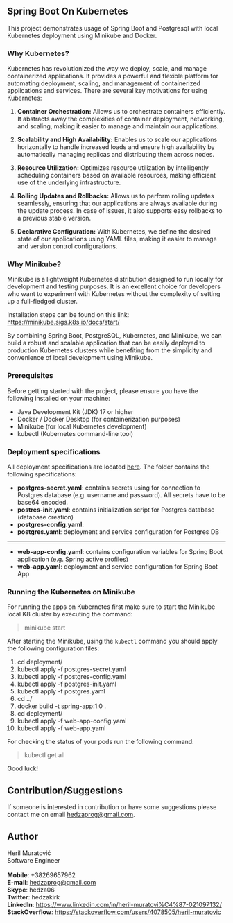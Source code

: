 ## Spring Boot On Kubernetes
This project demonstrates usage of Spring Boot and Postgresql 
with local Kubernetes deployment using Minikube and Docker.

### Why Kubernetes?
Kubernetes has revolutionized the way we deploy, scale, and manage containerized applications. 
It provides a powerful and flexible platform for automating deployment, scaling, and management of containerized 
applications and services. There are several key motivations for using Kubernetes:

1. **Container Orchestration:** Allows us to orchestrate containers efficiently. 
It abstracts away the complexities of container deployment, networking, and scaling, making it easier to manage 
and maintain our applications.

2. **Scalability and High Availability:** Enables us to scale our applications horizontally to handle increased loads 
and ensure high availability by automatically managing replicas and distributing them across nodes.

3. **Resource Utilization:** Optimizes resource utilization by intelligently scheduling containers based on available 
resources, making efficient use of the underlying infrastructure.

4. **Rolling Updates and Rollbacks:** Allows us to perform rolling updates seamlessly, ensuring that our applications 
are always available during the update process. In case of issues, it also supports easy rollbacks to a previous 
stable version.

5. **Declarative Configuration:** With Kubernetes, we define the desired state of our applications using YAML files, 
making it easier to manage and version control configurations.

### Why Minikube?
Minikube is a lightweight Kubernetes distribution designed to run locally for development and testing purposes. 
It is an excellent choice for developers who want to experiment with Kubernetes without the complexity of setting up 
a full-fledged cluster.

Installation steps can be found on this link:
https://minikube.sigs.k8s.io/docs/start/

By combining Spring Boot, PostgreSQL, Kubernetes, and Minikube, we can build a robust and scalable application that 
can be easily deployed to production Kubernetes clusters while benefiting from the simplicity and convenience of 
local development using Minikube.

### Prerequisites
Before getting started with the project, please ensure you have the following installed on your machine:

- Java Development Kit (JDK) 17 or higher
- Docker / Docker Desktop (for containerization purposes)
- Minikube (for local Kubernetes development)
- kubectl (Kubernetes command-line tool)

### Deployment specifications
All deployment specifications are located [here](/deployment). The folder contains the following specifications:
- **postgres-secret.yaml**: contains secrets using for connection to Postgres database (e.g. username and password).
All secrets have to be base64 encoded.
- **postres-init.yaml**: contains initialization script for Postgres database (database creation)
- **postgres-config.yaml**: 
- **postgres.yaml**: deployment and service configuration for Postgres DB
---
- **web-app-config.yaml**: contains configuration variables for Spring Boot application (e.g. Spring active profiles)
- **web-app.yaml**: deployment and service configuration for Spring Boot App

### Running the Kubernetes on Minikube
For running the apps on Kubernetes first make sure to start the Minikube local K8 cluster by executing the command:
> minikube start

After starting the Minikube, using the `kubectl` command you should apply the following configuration files:
1. cd deployment/
2. kubectl apply -f postgres-secret.yaml
3. kubectl apply -f postgres-config.yaml
4. kubectl apply -f postgres-init.yaml
5. kubectl apply -f postgres.yaml
6. cd ../
7. docker build -t spring-app:1.0 .
8. cd deployment/
9. kubectl apply -f web-app-config.yaml
10. kubectl apply -f web-app.yaml

For checking the status of your pods run the following command:
> kubectl get all

Good luck!

## Contribution/Suggestions
If someone is interested in contribution or have some suggestions please contact me on email hedzaprog@gmail.com.

## Author
Heril Muratović  
Software Engineer  
<br>
**Mobile**: +38269657962  
**E-mail**: hedzaprog@gmail.com  
**Skype**: hedza06  
**Twitter**: hedzakirk  
**LinkedIn**: https://www.linkedin.com/in/heril-muratovi%C4%87-021097132/  
**StackOverflow**: https://stackoverflow.com/users/4078505/heril-muratovic
